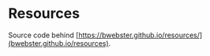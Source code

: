 # Resources

Source code behind [https://bwebster.github.io/resources/](bwebster.github.io/resources).
